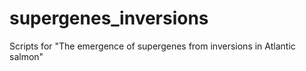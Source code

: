 # supergenes_inversions
Scripts for "The emergence of supergenes from inversions in Atlantic salmon"

